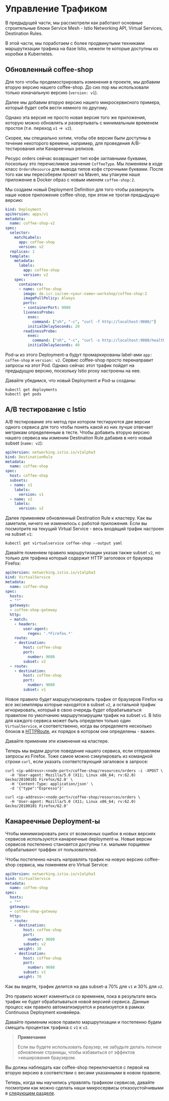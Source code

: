 Управление Трафиком
===================

В предыдущей части, мы рассмотрели как работают основные строительные блоки Service Mesh -  Istio Networking API, Virtual Services, Destination Rules.

В этой части, мы поработаем с более продвинутыми техниками маршрутизации трафика на базе Istio, нежели те которые доступны из коробки в Kubernetes.


## Обновленный coffee-shop

Для того чтобы продемострировать изменения в проекте, мы добавим вторую версию нашего coffee-shop.
До сих пор мы использовали только изначальную версию  (`version: v1`).

Далее мы добавим вторую версию нашего микросервисного примера, который будет себя вести немного по другому.

Однако эта версия не просто новая версия того же приложения, которую можно обновлять и развертывать с минимальным временем простоя (т.е. переход `v1` ->` v2`).

Скорее, мы специально хотим, чтобы обе версии были доступны в течение некоторого времени, например, для проведения A/B-тестирования или Канареечных релизов.

Ресурс orders сейчас возвращает тип кофе заглавными буквами, поскольку это перечислимое значение `CoffeeType`.
Мы поменяем в коде класс `OrdersResource` для вывода типов кофе строчными буквами.
После того как мы пересоберем проект на Maven, мы упакуем наше приложение в Docker образ с новым именем `coffee-shop:2`.

Мы создаем новый Deployment Definition для того чтобы развернуть наше новое приложение coffee-shop, при этом не трогая предыдущую версию:
```yaml
kind: Deployment
apiVersion: apps/v1
metadata:
  name: coffee-shop-v2
spec:
  selector:
    matchLabels:
      app: coffee-shop
      version: v2
  replicas: 1
  template:
    metadata:
      labels:
        app: coffee-shop
        version: v2
    spec:
      containers:
      - name: coffee-shop
        image: de.icr.io/cee-<your-name>-workshop/coffee-shop:2
        imagePullPolicy: Always
        ports:
        - containerPort: 9080
        livenessProbe:
          exec:
            command: ["sh", "-c", "curl -f http://localhost:9080/"]
          initialDelaySeconds: 20
        readinessProbe:
          exec:
            command: ["sh", "-c", "curl -s http://localhost:9080/health | grep -q coffee-shop"]
          initialDelaySeconds: 40
```

Pod-ы из этого Deployment-а будут промаркированы label-ами `app: coffee-shop` и `version: v2`.
Сервис coffee-shop просто перенаправит запросы на этот Pod. Однако сейчас этот трафик пойдет на предыдущую версию, поскольку Istio proxy настроены на нее.

Давайте убедимся, что новый Deployment и Pod-ы созданы:

```
kubectl get deployments
kubectl get pods
```


A/B тестирование с Istio
------------------------

A/B тестирование это метод при котором тестируются две версии одного сервиса для того чтобы понять какой из них лучше отвечает метрикам определенным в тесте.
Чтобы добавить вторую версию нашего сервиса мы изменим Destination Rule дабавив в него новый subset (`name: v2`):
```yaml
apiVersion: networking.istio.io/v1alpha3
kind: DestinationRule
metadata:
  name: coffee-shop
spec:
  host: coffee-shop
  subsets:
  - name: v1
    labels:
      version: v1
  - name: v2
    labels:
      version: v2
```

Далее применяем обновленный Destination Rule к кластеру.
Как вы заметили, ничего не изменилось с работой приложения.
Если вы посмотрите на текущий Virtual Service - весь входящий трафик настроен на subset `v1`:

```
kubectl get virtualservice coffee-shop --output yaml
```

Давайте поменяем правило маршрутизации указав также subset `v2`, но только для трафика который содержит HTTP заголовок от браузера Firefox:

```yaml
apiVersion: networking.istio.io/v1alpha3
kind: VirtualService
metadata:
  name: coffee-shop
spec:
  hosts:
  - "*"
  gateways:
  - coffee-shop-gateway
  http:
  - match:
    - headers:
        user-agent:
          regex: '.*Firefox.*'
    route:
    - destination:
        host: coffee-shop
        port:
          number: 9080
        subset: v2
  - route:
    - destination:
        host: coffee-shop
        port:
          number: 9080
        subset: v1
```

Новое правило будет маршрутизировать трафик от браузеров Firefox на все эксземпляры которые находятся в subset `v2`, а остальной трафик игнорировать, который в свою очередь будет обрабатываться правилом по умолчанию маршрутизирущим трафик на subset `v1`.
В Istio для каждого сервиса может быть определен только один `VirtualService`, и соответственно, когда вы определяете несколько блоков в [HTTPRoute](https://istio.io/docs/reference/config/networking/virtual-service/#HTTPRoute), их порядок в котором они определены - важен.

Давайте применим эти изменения на кластере. 

Теперь мы видем другое поведение нашего сервиса, если отправляем запросы из Firefox.
Тоже самое можно сэмулировать из командной строки `curl`, если указать соответствующий загаловок в запросе:

```
curl <ip-address>:<node-port>/coffee-shop/resources/orders -i -XPOST \
  -H 'User-agent: Mozilla/5.0 (X11; Linux x86_64; rv:62.0) Gecko/20100101 Firefox/62.0' \
  -H 'Content-Type: application/json' \
  -d '{"type":"Espresso"}'

curl <ip-address>:<node-port>/coffee-shop/resources/orders \
  -H 'User-agent: Mozilla/5.0 (X11; Linux x86_64; rv:62.0) Gecko/20100101 Firefox/62.0'
```


Канареечные Deployment-ы
------------------------

Чтобы минимизировать риск от возможных ошибок в новых версиях сервисов используются канареечные deployment-ы. Новые версии сервисов постепенно становятся доступны т.е. малыми порциями обрабатывают траффик от пользователей.

Чтобы постепенно начать направлять трафик на новую версию coffee-shop сервиса, мы поменяем его Virtual Service:

```yaml
apiVersion: networking.istio.io/v1alpha3
kind: VirtualService
metadata:
  name: coffee-shop
spec:
  hosts:
  - "*"
  gateways:
  - coffee-shop-gateway
  http:
  - route:
    - destination:
        host: coffee-shop
        port:
          number: 9080
        subset: v2
      weight: 30
    - destination:
        host: coffee-shop
        port:
          number: 9080
        subset: v1
      weight: 70
```

Как вы видете, трафик делится на два subset-а 70% для `v1` и 30% для `v2`.

Это правило может изменяться со временем, пока в результате весь трафик не будет обрабатываться новой версией сервиса.
Данные процесс как правило автоматизируется и реализуется в рамках Continuous Deployment конвейера.

Давайте применим новое правило маршрутизации и постепенно будем смещать процентаж трафика с `v1` к `v2`.

>**Примечание**
>
>Если вы будете использовать браузер, не забудьте делать 
>полное обновление страницы, чтобы избавиться от эффектов >кеширования браузером.

Вы должы наблюдать как coffee-shop переключается с первой на вторую версию в соответствии с весами указанными в новом правиле.

Теперь, когда мы научились управлять трафиком сервисов, давайте посмотрим как можно сделать наши микросервисы отказоустойчивыми в [следующем разделе](07-resiliency.md).
